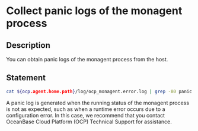 # Collect panic logs of the monagent process

## Description

You can obtain panic logs of the monagent process from the host.

## Statement

```bash
cat ${ocp.agent.home.path}/log/ocp_monagent.error.log | grep -80 panic || true
```

A panic log is generated when the running status of the monagent process is not as expected, such as when a runtime error occurs due to a configuration error. In this case, we recommend that you contact OceanBase Cloud Platform (OCP) Technical Support for assistance.

